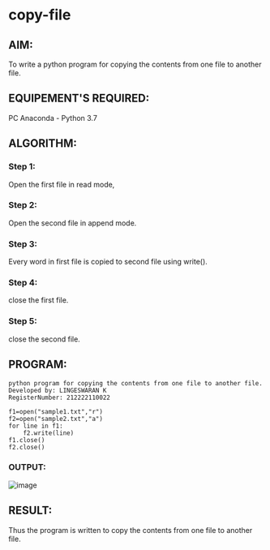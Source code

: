 # copy-file
## AIM:
To write a python program for copying the contents from one file to another file.
## EQUIPEMENT'S REQUIRED: 
PC
Anaconda - Python 3.7
## ALGORITHM: 
### Step 1:
Open the first file in read mode,
### Step 2: 
 Open the second file in append mode.
### Step 3: 
Every word in first file is copied to second file using write().
### Step 4:  
close the first file.
### Step 5: 
close the second file.

## PROGRAM:
```
python program for copying the contents from one file to another file.
Developed by: LINGESWARAN K
RegisterNumber: 212222110022

f1=open("sample1.txt","r")
f2=open("sample2.txt","a")
for line in f1:
    f2.write(line)
f1.close()
f2.close()
```
### OUTPUT:
![image](https://github.com/plotswag/copy-file/assets/145822344/9b2c9324-c2eb-470e-8a5e-26541d593b9c)
## RESULT:
Thus the program is written to copy the contents from one file to another file.
